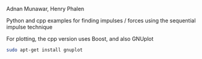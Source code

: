 Adnan Munawar, Henry Phalen

Python and cpp examples for finding impulses / forces using the sequential impulse technique

For plotting, the cpp version uses Boost, and also GNUplot

```bash
sudo apt-get install gnuplot

```
